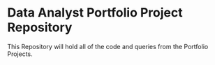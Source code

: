 # Data Analyst Portfolio Project Repository
This Repository will hold all of the code and queries from the Portfolio Projects.
